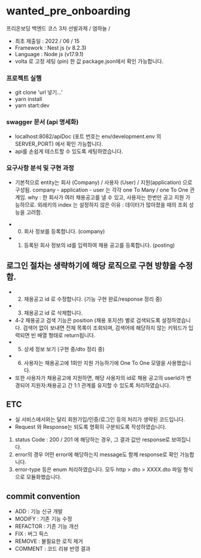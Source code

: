 # wanted_pre_onboarding
프리온보딩 백엔드 코스 3차 선발과제 / 염하늘 /
- 최초 제출일 : 2022 / 06 / 15
- Framework : Nest js (v 8.2.3)
- Language : Node js (v17.9.1)
- volta 로 고정 세팅 (pin) 한 값 package.json에서 확인 가능합니다.

### 프로젝트 실행
- git clone 'url 넣기...'
- yarn install
- yarn start:dev

### swagger 문서 (api 명세화)
- localhost:8082/apiDoc (포트 번호는 env/development.env 의 SERVER_PORT) 에서 확인 가능합니다.
- api를 손쉽게 테스트할 수 있도록 세팅하였습니다.

### 요구사항 분석 및 구현 과정
- 기본적으로 entity는 회사 (Company) / 사용자 (User) / 지원(application) 으로 구성됨.
company - application - user 는 각각 one To Many / one To One 관계임. 
why : 한 회사가 여러 채용공고를 낼 수 있고, 사용자는 한번만
공고 지원 가능하므로. 외래키의 index 는 설정하지 않은 이유 : 데이터가 많아졌을 때의 조회 성능을 고려함.

- 0. 회사 정보를 등록합니다. (company)
- 1. 등록된 회사 정보의 id를 입력하여 채용 공고를 등록합니다. (posting)
## 로그인 절차는 생략하기에 해당 로직으로 구현 방향을 수정함. 
- 2. 채용공고 id 로 수정합니다. (기능 구현 완료/response 정리 중)
- 3. 채용공고 id 로 삭제합니다.
- 4-2 채용공고 검색 기능은 position (채용 포지션) 별로 검색되도록 설정하였습니다.
검색어 없이 보내면 전체 목록이 조회되며, 검색어에 해당하지 않는 키워드가 입력되면 빈 배열 형태로 return됩니다.
- 5. 상세 정보 보기 (구현 중/dto 정리 중)
- 6. 사용자는 채용공고에 1회만 지원 가능하기에 One To One 모델을 사용했습니다.
- 또한 사용자가 채용공고에 지원하면, 해당 사용자의 id로 채용 공고의 userId가 변경되어 지원자:채용공고 간 1:1 관계를 유지할 수 있도록 처리하였습니다.

## ETC
- 실 서비스에서와는 달리 회원가입/인증/로그인 등의 처리가 생략된 코드입니다.
- Request 와 Response는 되도록 명확히 구분되도록 작성하였습니다.
1. status Code : 200 / 201 에 해당하는 경우, 그 결과 값만 response로 보여집니다.
2. error의 경우 어떤 error에 해당하는지 message도 함께 response로 확인 가능합니다.
3. error-type 등은 enum 처리하였습니다.
모두 http > dto > XXXX.dto 파일 형식으로 모듈화했습니다.

## commit convention
- ADD : 기능 신규 개발
- MODIFY : 기존 기능 수정
- REFACTOR : 기존 기능 개선
- FIX : 버그 픽스
- REMOVE : 불필요한 로직 제거
- COMMENT : 코드 리뷰 반영 결과